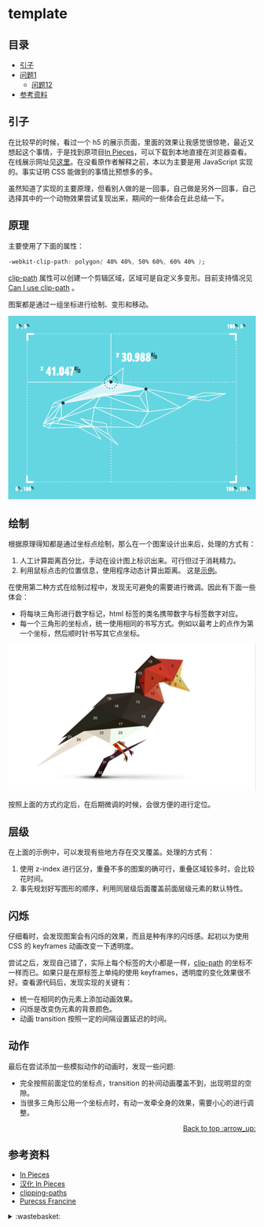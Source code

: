 # template
## <a name="index"></a> 目录
- [引子](#start)
- [问题1](#style)
  - [问题12](#link)
- [参考资料](#reference)


## <a name="start"></a> 引子
在比较早的时候，看过一个 h5 的展示页面，里面的效果让我感觉很惊艳，最近又想起这个事情，于是找到原项目[In Pieces][url-github-1]，可以下载到本地直接在浏览器查看。在线展示网址见[这里][url-demo-1]。在没看原作者解释之前，本以为主要是用 JavaScript 实现的。事实证明 CSS 能做到的事情比预想多的多。

虽然知道了实现的主要原理，但看别人做的是一回事，自己做是另外一回事，自己选择其中的一个动物效果尝试复现出来，期间的一些体会在此总结一下。

## 原理
主要使用了下面的属性：
```css
-webkit-clip-path: polygon( 40% 40%, 50% 60%, 60% 40% );
```
[clip-path][url-mdn-1] 属性可以创建一个剪辑区域，区域可是自定义多变形。目前支持情况见[Can I use clip-path][url-support-1] 。

图案都是通过一组坐标进行绘制、变形和移动。

![57-polygon-demo][url-local-1]

## 绘制
根据原理得知都是通过坐标点绘制，那么在一个图案设计出来后，处理的方式有：

1. 人工计算距离百分比，手动在设计图上标识出来。可行但过于消耗精力。
2. 利用鼠标点击的位置信息，使用程序动态计算出距离。 这是[示例][url-lab-1]。

在使用第二种方式在绘制过程中，发现无可避免的需要进行微调。因此有下面一些体会：
- 将每块三角形进行数字标记，html 标签的类名携带数字与标签数字对应。
- 每一个三角形的坐标点，统一使用相同的书写方式。例如以最考上的点作为第一个坐标，然后顺时针书写其它点坐标。

![57-mark-demo][url-local-2]

按照上面的方式约定后，在后期微调的时候，会很方便的进行定位。

## 层级
在上面的示例中，可以发现有些地方存在交叉覆盖。处理的方式有：
1. 使用 z-index 进行区分，重叠不多的图案的确可行，重叠区域较多时，会比较花时间。
2. 事先规划好写图形的顺序，利用同层级后面覆盖前面层级元素的默认特性。

## 闪烁
仔细看时，会发现图案会有闪烁的效果，而且是种有序的闪烁感。起初以为使用 CSS 的 keyframes 动画改变一下透明度。

尝试之后，发现自己错了，实际上每个标签的大小都是一样，[clip-path][url-mdn-1] 的坐标不一样而已。如果只是在原标签上单纯的使用 keyframes，透明度的变化效果很不好。查看源代码后，发现实现的关键有：
- 统一在相同的伪元素上添加动画效果。
- 闪烁是改变伪元素的背景颜色。
- 动画 transition 按照一定的间隔设置延迟的时间。

## 动作
最后在尝试添加一些模拟动作的动画时，发现一些问题:
- 完全按照前面定位的坐标点，transition 的补间动画覆盖不到，出现明显的空隙。
- 当很多三角形公用一个坐标点时，有动一发牵全身的效果，需要小心的进行调整。


<div align="right"><a href="#index">Back to top :arrow_up:</a></div>

## <a name="reference"></a> 参考资料
- [In Pieces][url-github-1]
- [汉化 In Pieces][url-github-2]
- [clipping-paths][url-standard-1]
- [Purecss Francine][url-github-3]



[url-github-1]:https://github.com/bryanjamesinteractive/in-pieces
[url-github-2]:https://github.com/keginx/species-in-pieces
[url-github-3]:https://github.com/cyanharlow/purecss-francine
[url-demo-1]:http://species-in-pieces.com
[url-mdn-1]:https://developer.mozilla.org/en-US/docs/Web/CSS/clip-path
[url-standard-1]:https://www.w3.org/TR/2014/CR-css-masking-1-20140826/#clipping-paths
[url-support-1]:https://caniuse.com/#search=clip-path

[url-lab-1]:https://xxholic.github.io/lab/blog/57/get-point.html

[url-local-1]:./images/57/polygon-demo.png
[url-local-2]:./images/57/mark-demo.png

<details>
<summary>:wastebasket:</summary>


最近玩了一个小游戏[《Gris》][url-game]，刚开始本以为是那种小解密游戏，玩着玩着，发现里面的画面设计没有复杂华丽的构造，简单的图形和线条，呈现出简洁干净的美感。游戏的音乐跟剧情很搭，简单的玩法和操作也是别出心裁。

![57-poster][url-local-poster]

</details>

[url-game]:https://store.steampowered.com/app/683320/GRIS/
[url-local-poster]:./images/57/poster.jpg
